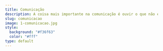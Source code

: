 ```yaml
---
title: Comunicação
description: A coisa mais importante na comunicação é ouvir o que não é dito - Druker
slug: comunicacao
image: 1-comunicacao.jpg
style:
  background: "#f36f63"
  color: "#fff"
type: default
---
```

